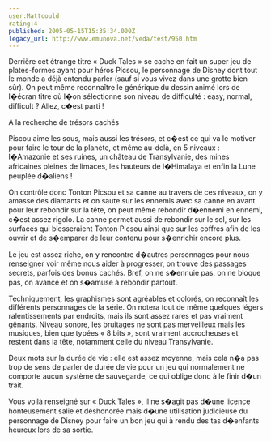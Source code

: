 ```yaml
---
user:Mattcould
rating:4
published: 2005-05-15T15:35:34.000Z
legacy_url: http://www.emunova.net/veda/test/950.htm
---
```

Derrière cet étrange titre « Duck Tales » se cache en fait un super jeu de plates-formes ayant pour héros Picsou, le personnage de Disney dont tout le monde a déjà entendu parler (sauf si vous vivez dans une grotte bien sûr). On peut même reconnaître le générique du dessin animé lors de l�écran titre où l�on sélectionne son niveau de difficulté : easy, normal, difficult ? Allez, c�est parti !  

  

A la recherche de trésors cachés  

  

Piscou aime les sous, mais aussi les trésors, et c�est ce qui va le motiver pour faire le tour de la planète, et même au-delà, en 5 niveaux : l�Amazonie et ses ruines, un château de Transylvanie, des mines africaines pleines de limaces, les hauteurs de l�Himalaya et enfin la Lune peuplée d�aliens !  

On contrôle donc Tonton Picsou et sa canne au travers de ces niveaux, on y amasse des diamants et on saute sur les ennemis avec sa canne en avant pour leur rebondir sur la tête, on peut même rebondir d�ennemi en ennemi, c�est assez rigolo. La canne permet aussi de rebondir sur le sol, sur les surfaces qui blesseraient Tonton Picsou ainsi que sur les coffres afin de les ouvrir et de s�emparer de leur contenu pour s�enrichir encore plus.  

  

Le jeu est assez riche, on y rencontre d�autres personnages pour nous renseigner voir même nous aider à progresser, on trouve des passages secrets, parfois des bonus cachés. Bref, on ne s�ennuie pas, on ne bloque pas, on avance et on s�amuse à rebondir partout.  

  

Techniquement, les graphismes sont agréables et colorés, on reconnaît les différents personnages de la série. On notera tout de même quelques légers ralentissements par endroits, mais ils sont assez rares et pas vraiment gênants. Niveau sonore, les bruitages ne sont pas merveilleux mais les musiques, bien que typées « 8 bits », sont vraiment accrocheuses et restent dans la tête, notamment celle du niveau Transylvanie.  

Deux mots sur la durée de vie : elle est assez moyenne, mais cela n�a pas trop de sens de parler de durée de vie pour un jeu qui normalement ne comporte aucun système de sauvegarde, ce qui oblige donc à le finir d�un trait.  

  

Vous voilà renseigné sur « Duck Tales », il ne s�agit pas d�une licence honteusement salie et déshonorée mais d�une utilisation judicieuse du personnage de Disney pour faire un bon jeu qui à rendu des tas d�enfants heureux lors de sa sortie.